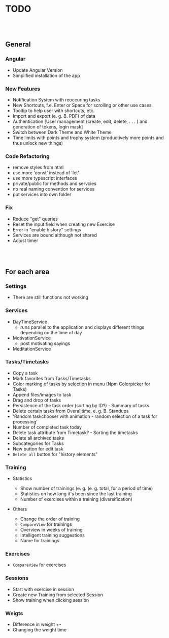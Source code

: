 # TODO

<br>

<br>

## General

### Angular

- Update Angular Version
- Simplified installation of the app

### New Features

- Notification System with reoccuring tasks
- New Shortcuts, f.e. Enter or Space for scrolling or other use cases
- Tooltip to help user with shortcuts, etc.
- Import and export (e. g. B. PDF) of data
- Authentication [User management (create, edit, delete, . . . ) and generation of tokens, login mask]
- Switch between Dark Theme and White Theme
- Time limits with points and trophy system (productively more points and thus unlock new things)

### Code Refactoring

- remove styles from html
- use more 'const' instead of 'let'
- use more typescript interfaces
- private/public for methods and servcies
- no real naming convention for services
- put services into own folder

### Fix

- Reduce "get" queries
- Reset the input field when creating new Exercise
- Error in "enable history" settings
- Services are bound although not shared
- Adjust timer

<br>

<br>

## For each area

### Settings

- There are still functions not working

### Services

- DayTimeService
  - runs parallel to the application and displays different things depending on the time of day
- MotivationService
  - post motivating sayings
- MeditationService

### Tasks/Timetasks

- Copy a task
- Mark favorites from Tasks/Timetasks
- Color marking of tasks by selection in menu (Npm Colorpicker for Tasks)
- Append files/images to task
- Drag and drop of tasks
- Persistence of the task order (sorting by ID?) - Summary of tasks
- Delete certain tasks from Overalltime, e. g. B. Standups
- 'Random taskchooser with animation - random selection of a task for processing'
- Number of completed task today
- Delete task attribute from Timetask? - Sorting the timetasks
- Delete all archived tasks
- Subcategories for Tasks
- New button for edit task
- `Delete all` button for "history elements"

### Training

- Statistics
  - Show number of trainings (e. g. (e. g. total, for a period of time)
  - Statistics on how long it's been since the last training
  - Number of exercises within a training (diversification)

- Others
  - Change the order of training
  - `CompareView` for trainings
  - Overview in weeks of training
  - Intelligent training suggestions
  - Name for trainings

### Exercises

- `CompareView` for exercises

### Sessions

- Start with exercise in session
- Create new Training from selected Session
- Show training when clicking session


### Weigts

- Difference in weight +-
- Changing the weight time





